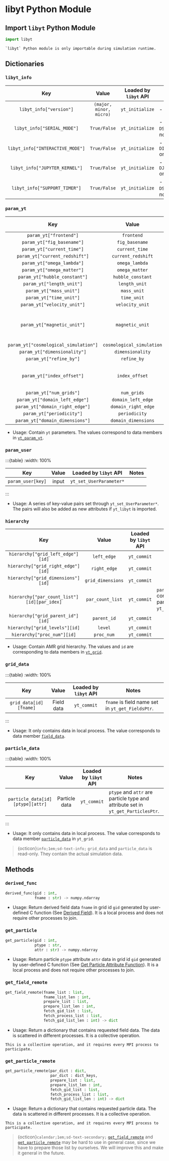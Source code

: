 # libyt Python Module

## Import `libyt` Python Module

```python
import libyt
```

```{note}
`libyt` Python module is only importable during simulation runtime.
```

## Dictionaries

### `libyt_info`

|               Key                |          Value          | Loaded by `libyt` API | Notes                                       |
|:--------------------------------:|:-----------------------:|:---------------------:|---------------------------------------------|
|     `libyt_info["version"]`      | `(major, minor, micro)` |    `yt_initialize`    | - `libyt` version.                          |
|   `libyt_info["SERIAL_MODE"]`    |      `True/False`       |    `yt_initialize`    | - Compile with `-DSERIAL_MODE` or not       |
| `libyt_info["INTERACTIVE_MODE"]` |      `True/False`       |    `yt_initialize`    | - Compile with `-DINTERACTIVE_MODE` or not  |
|  `libyt_info["JUPYTER_KERNEL"]`  |      `True/False`       |    `yt_initialize`    | - Compile with `-DJUPYTER_KERNELF` or not   |
|  `libyt_info["SUPPORT_TIMER"]`   |      `True/False`       |    `yt_initialize`    | - Compile with `-DSUPPORT_TIMER` or not     |

### `param_yt`

|                  Key                  |           Value           | Loaded by `libyt` API | Notes                                |
|:-------------------------------------:|:-------------------------:|:---------------------:|--------------------------------------|
|        `param_yt["frontend"]`         |        `frontend`         |  `yt_set_Parameters`  |                                      |
|      `param_yt["fig_basename"]`       |      `fig_basename`       |  `yt_set_Parameters`  |                                      |
|      `param_yt["current_time"]`       |      `current_time`       |  `yt_set_Parameters`  |                                      |
|    `param_yt["current_redshift"]`     |    `current_redshift`     |  `yt_set_Parameters`  |                                      |
|      `param_yt["omega_lambda"]`       |      `omega_lambda`       |  `yt_set_Parameters`  |                                      |
|      `param_yt["omega_matter"]`       |      `omega_matter`       |  `yt_set_Parameters`  |                                      |
|     `param_yt["hubble_constant"]`     |     `hubble_constant`     |  `yt_set_Parameters`  |                                      |
|       `param_yt["length_unit"]`       |       `length_unit`       |  `yt_set_Parameters`  |                                      |
|        `param_yt["mass_unit"]`        |        `mass_unit`        |  `yt_set_Parameters`  |                                      |
|        `param_yt["time_unit"]`        |        `time_unit`        |  `yt_set_Parameters`  |                                      |
|      `param_yt["velocity_unit"]`      |      `velocity_unit`      |  `yt_set_Parameters`  |                                      |
|      `param_yt["magnetic_unit"]`      |      `magnetic_unit`      |  `yt_set_Parameters`  | - Will be set to 1, if it's not set. |
| `param_yt["cosmological_simulation"]` | `cosmological_simulation` |  `yt_set_Parameters`  |                                      |
|     `param_yt["dimensionality"]`      |     `dimensionality`      |  `yt_set_Parameters`  |                                      |
|        `param_yt["refine_by"]`        |        `refine_by`        |  `yt_set_Parameters`  |                                      |
|      `param_yt["index_offset"]`       |      `index_offset`       | `yt_set_Parameters`   | - Default value is 0.                |
|        `param_yt["num_grids"]`        |        `num_grids`        |  `yt_set_Parameters`  |                                      |
|    `param_yt["domain_left_edge"]`     |    `domain_left_edge`     |  `yt_set_Parameters`  |                                      |
|    `param_yt["domain_right_edge"]`    |    `domain_right_edge`    |  `yt_set_Parameters`  |                                      |
|       `param_yt["periodicity"]`       |       `periodicity`       |  `yt_set_Parameters`  |                                      |
|    `param_yt["domain_dimensions"]`    |    `domain_dimensions`    |  `yt_set_Parameters`  |                                      |


- Usage: Contain `yt` parameters. The values correspond to data members in  [`yt_param_yt`](../libyt-api/yt_set_parameters.md#yt_param_yt).

### `param_user`

:::{table}
:width: 100%

|        Key        | Value |           Loaded by `libyt` API            | Notes  |
|:-----------------:|:-----:|:------------------------------------------:|--------|
| `param_user[key]` | input |          `yt_set_UserParameter*`           |        |
:::

- Usage: A series of key-value pairs set through `yt_set_UserParameter*`. The pairs will also be added as new attributes if `yt_libyt` is imported.

### `hierarchy`

|                     Key                     |      Value        | Loaded by `libyt` API  | Notes                                                                    |
|:-------------------------------------------:|:-----------------:|:----------------------:|--------------------------------------------------------------------------|
|      `hierarchy["grid_left_edge"][id]`      |    `left_edge`    |      `yt_commit`       |                                                                          |
|     `hierarchy["grid_right_edge"][id]`      |   `right_edge`    |      `yt_commit`       |                                                                          |
|     `hierarchy["grid_dimensions"][id]`      | `grid_dimensions` |      `yt_commit`       |                                                                          |
| `hierarchy["par_count_list"][id][par_idex]` | `par_count_list`  |      `yt_commit`       | `par_index` corresponds to particle type order in `yt_get_ParticlesPtr`. |
|      `hierarchy["grid_parent_id"][id]`      |    `parent_id`    |      `yt_commit`       |                                                                          |
|       `hierarchy["grid_levels"][id]`        |      `level`      |      `yt_commit`       |                                                                          |
|         `hierarchy["proc_num"][id]`         |    `proc_num`     |      `yt_commit`       |                                                                          |

- Usage: Contain AMR grid hierarchy. The values and `id` are corresponding to data members in [`yt_grid`](../libyt-api/yt_get_gridsptr.md#yt_grid).

### `grid_data`

:::{table}
:width: 100%

|          Key           |   Value    | Loaded by `libyt` API  | Notes                                            |
|:----------------------:|:----------:|:----------------------:|--------------------------------------------------|
| `grid_data[id][fname]` | Field data |      `yt_commit`       | `fname` is field name set in `yt_get_FieldsPtr`. |
:::

- Usage: It only contains data in local process. The value corresponds to data member [`field_data`](../libyt-api/yt_get_gridsptr.md#field-data-and-particle-data).

### `particle_data`

:::{table}
:width: 100%

|               Key                |         Value          | Loaded by `libyt` API  | Notes                                                                            |
|:--------------------------------:|:----------------------:|:----------------------:|----------------------------------------------------------------------------------|
| `particle_data[id][ptype][attr]` |     Particle data      |      `yt_commit`       | `ptype` and `attr` are particle type and attribute set in `yt_get_ParticlesPtr`. |
:::

- Usage: It only contains data in local process. The value corresponds to data member [`particle_data`](../libyt-api/yt_get_gridsptr.md#field-data-and-particle-data) in `yt_grid`.

> {octicon}`info;1em;sd-text-info;` `grid_data` and `particle_data` is read-only. They contain the actual simulation data.

## Methods

### `derived_func`
```python
derived_func(gid : int, 
             fname : str) -> numpy.ndarray
```
- Usage: Return derived field data `fname` in grid id `gid` generated by user-defined C function (See [Derived Field](../libyt-api/field/derived-field.md#derived-field-function)). It is a local process and does not require other processes to join.

### `get_particle`
```python
get_particle(gid : int, 
             ptype : str, 
             attr : str) -> numpy.ndarray
```

- Usage: Return particle `ptype` attribute `attr` data in grid id `gid` generated by user-defined C function (See [Get Particle Attribute Function](../libyt-api/yt_get_particlesptr.md#get-particle-attribute-function)). It is a local process and does not require other processes to join.

### `get_field_remote`
```python
get_field_remote(fname_list : list, 
                 fname_list_len : int, 
                 prepare_list : list, 
                 prepare_list_len : int, 
                 fetch_gid_list : list, 
                 fetch_process_list : list, 
                 fetch_gid_list_len : int) -> dict
```
- Usage: Return a dictionary that contains requested field data. The data is scattered in different processes. It is a collective operation.

```{attention}
This is a collective operation, and it requires every MPI process to participate.
```

### `get_particle_remote`
```python
get_particle_remote(par_dict : dict, 
                    par_dict : dict_keys, 
                    prepare_list : list, 
                    prepare_list_len : int, 
                    fetch_gid_list : list, 
                    fetch_process_list : list, 
                    fetch_gid_list_len : int) -> dict
```
- Usage: Return a dictionary that contains requested particle data. The data is scattered in different processes. It is a collective operation.

```{attention}
This is a collective operation, and it requires every MPI process to participate.
```

> {octicon}`calendar;1em;sd-text-secondary;` [`get_field_remote`](#get_field_remote) and [`get_particle_remote`](#get_particle_remote) may be hard to use in general case, since we have to prepare those list by ourselves. We will improve this and make it general in the future.
